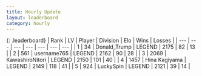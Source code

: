 ```yaml
---
title: Hourly Update
layout: leaderboard
category: hourly
---
```


{: .leaderboard}
| Rank | LV | Player | Division | Elo | Wins | Losses |
| --- | --- | --- | --- | --- | --- | --- |
| <span data-change="0">1</span> | 34 | <span title="ID: 515520">Donald_Trump</span> | LEGEND | <span data-change="0">2175</span> | <span data-change="0">82</span> | <span data-change="0">13</span> |
| <span data-change="0">2</span> | 561 | <span title="ID: 188640">username765</span> | LEGEND | <span data-change="-9">2162</span> | <span data-change="1">90</span> | <span data-change="1">28</span> |
| <span data-change="0">3</span> | 2069 | <span title="ID: 164871">KawashiroNitori</span> | LEGEND | <span data-change="0">2150</span> | <span data-change="0">101</span> | <span data-change="0">40</span> |
| <span data-change="0">4</span> | 1457 | <span title="ID: 315148">Hina Kagiyama</span> | LEGEND | <span data-change="0">2149</span> | <span data-change="0">118</span> | <span data-change="0">41</span> |
| <span data-change="0">5</span> | 924 | <span title="ID: 498412">LuckySpin</span> | LEGEND | <span data-change="0">2121</span> | <span data-change="0">39</span> | <span data-change="0">14</span> |